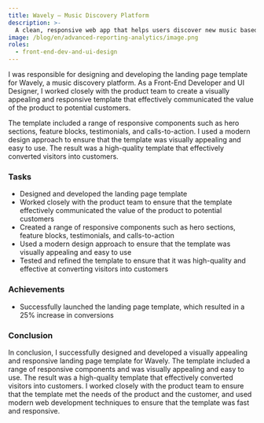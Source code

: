 ```yaml
---
title: Wavely – Music Discovery Platform
description: >-
  A clean, responsive web app that helps users discover new music based on mood, genre, and activity.
image: /blog/en/advanced-reporting-analytics/image.png
roles:
  - front-end-dev-and-ui-design
---
```


I was responsible for designing and developing the landing page template for Wavely, a music discovery platform. As a Front-End Developer and UI Designer, I worked closely with the product team to create a visually appealing and responsive template that effectively communicated the value of the product to potential customers.

The template included a range of responsive components such as hero sections, feature blocks, testimonials, and calls-to-action. I used a modern design approach to ensure that the template was visually appealing and easy to use. The result was a high-quality template that effectively converted visitors into customers.

### Tasks

- Designed and developed the landing page template
- Worked closely with the product team to ensure that the template effectively communicated the value of the product to potential customers
- Created a range of responsive components such as hero sections, feature blocks, testimonials, and calls-to-action
- Used a modern design approach to ensure that the template was visually appealing and easy to use
- Tested and refined the template to ensure that it was high-quality and effective at converting visitors into customers

### Achievements

- Successfully launched the landing page template, which resulted in a 25% increase in conversions

### Conclusion

In conclusion, I successfully designed and developed a visually appealing and responsive landing page template for Wavely. The template included a range of responsive components and was visually appealing and easy to use. The result was a high-quality template that effectively converted visitors into customers. I worked closely with the product team to ensure that the template met the needs of the product and the customer, and used modern web development techniques to ensure that the template was fast and responsive.
